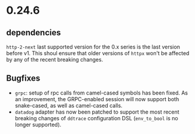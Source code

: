 # 0.24.6

## dependencies

`http-2-next` last supported version for the 0.x series is the last version before v1. This shoul ensure that older versions of `httpx` won't be affected by any of the recent breaking changes.

## Bugfixes

* `grpc`: setup of rpc calls from camel-cased symbols has been fixed. As an improvement, the GRPC-enabled session will now support both snake-cased, as well as camel-cased calls.
* `datadog` adapter has now been patched to support the most recent breaking changes of `ddtrace` configuration DSL (`env_to_bool` is no longer supported).